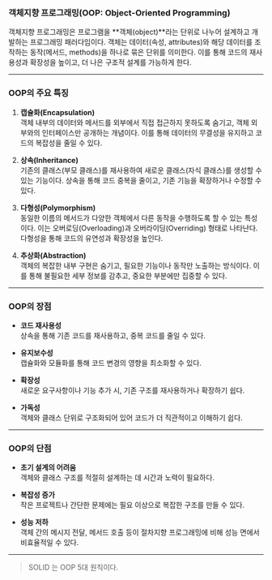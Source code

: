 ### 객체지향 프로그래밍(OOP: Object-Oriented Programming)

객체지향 프로그래밍은 프로그램을 **객체(object)**라는 단위로 나누어 설계하고 개발하는 프로그래밍 패러다임이다. 객체는 데이터(속성, attributes)와 해당 데이터를 조작하는 동작(메서드, methods)을 하나로 묶은 단위를 의미한다. 이를 통해 코드의 재사용성과 확장성을 높이고, 더 나은 구조적 설계를 가능하게 한다.

---

### OOP의 주요 특징

1. **캡슐화(Encapsulation)**  
   객체 내부의 데이터와 메서드를 외부에서 직접 접근하지 못하도록 숨기고, 객체 외부와의 인터페이스만 공개하는 개념이다. 이를 통해 데이터의 무결성을 유지하고 코드의 복잡성을 줄일 수 있다.


2. **상속(Inheritance)**  
   기존의 클래스(부모 클래스)를 재사용하여 새로운 클래스(자식 클래스)를 생성할 수 있는 기능이다. 상속을 통해 코드 중복을 줄이고, 기존 기능을 확장하거나 수정할 수 있다.


3. **다형성(Polymorphism)**  
   동일한 이름의 메서드가 다양한 객체에서 다른 동작을 수행하도록 할 수 있는 특성이다. 이는 오버로딩(Overloading)과 오버라이딩(Overriding) 형태로 나타난다. 다형성을 통해 코드의 유연성과 확장성을 높인다.


4. **추상화(Abstraction)**  
   객체의 복잡한 내부 구현은 숨기고, 필요한 기능이나 동작만 노출하는 방식이다. 이를 통해 불필요한 세부 정보를 감추고, 중요한 부분에만 집중할 수 있다.

---

### OOP의 장점

- **코드 재사용성**  
  상속을 통해 기존 코드를 재사용하고, 중복 코드를 줄일 수 있다.

- **유지보수성**  
  캡슐화와 모듈화를 통해 코드 변경의 영향을 최소화할 수 있다.

- **확장성**  
  새로운 요구사항이나 기능 추가 시, 기존 구조를 재사용하거나 확장하기 쉽다.

- **가독성**  
  객체와 클래스 단위로 구조화되어 있어 코드가 더 직관적이고 이해하기 쉽다.

---

### OOP의 단점

- **초기 설계의 어려움**  
  객체와 클래스 구조를 적절히 설계하는 데 시간과 노력이 필요하다.

- **복잡성 증가**  
  작은 프로젝트나 간단한 문제에는 필요 이상으로 복잡한 구조를 만들 수 있다.

- **성능 저하**  
  객체 간의 메시지 전달, 메서드 호출 등이 절차지향 프로그래밍에 비해 성능 면에서 비효율적일 수 있다.

---
> SOLID 는 OOP 5대 원칙이다.
